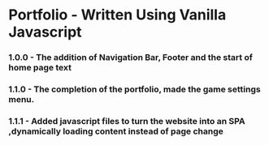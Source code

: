 # Portfolio - Written Using Vanilla Javascript

### 1.0.0 - The addition of Navigation Bar, Footer and the start of home page text
### 1.1.0 - The completion of the portfolio, made the game settings menu.
### 1.1.1 - Added javascript files to turn the website into an SPA ,dynamically loading content instead of page change